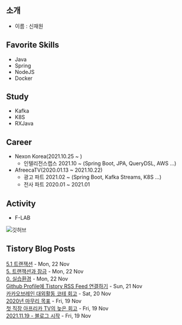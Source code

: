 ## 소개
- 이름 : 신재원

## Favorite Skills
- Java
- Spring
- NodeJS
- Docker

## Study
- Kafka
- K8S
- RXJava

## Career
- Nexon Korea(2021.10.25 ~ )
    - 인텔리전스랩스 2021.10 ~ (Spring Boot, JPA, QueryDSL, AWS ...)
- AfreecaTV(2020.01.13 ~ 2021.10.22)
    - 광고 파트 2021.02 ~ (Spring Boot, Kafka Streams, K8S ...)
    - 전사 파트 2020.01 ~ 2021.01

## Activity
- F-LAB

![깃허브](https://github-readme-stats.vercel.app/api?username=0n1dev&show_icons=true)<br />

## Tistory Blog Posts
[5.1 트랜잭션](https://blog.koo.gg/10) - Mon, 22 Nov <br/>
[5. 트랜잭션과 잠금](https://blog.koo.gg/9) - Mon, 22 Nov <br/>
[0. 실습환경](https://blog.koo.gg/8) - Mon, 22 Nov <br/>
[Github Profile에 Tistory RSS Feed 연결하기](https://blog.koo.gg/7) - Sun, 21 Nov <br/>
[카카오브레인 대외활동 코테 회고](https://blog.koo.gg/5) - Sat, 20 Nov <br/>
[2020년 마무리 목표](https://blog.koo.gg/4) - Fri, 19 Nov <br/>
[첫 직장 아프리카 TV의 늦은 회고](https://blog.koo.gg/3) - Fri, 19 Nov <br/>
[2021.11.19 - 블로그 시작](https://blog.koo.gg/2) - Fri, 19 Nov <br/>


